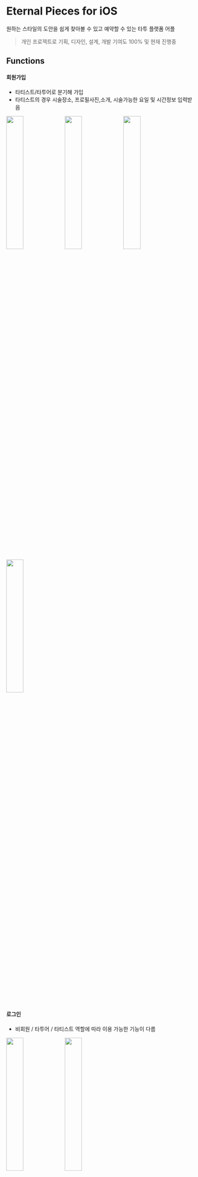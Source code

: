 Eternal Pieces for iOS
==========================

원하는 스타일의 도안을 쉽게 찾아볼 수 있고 예약할 수 있는 타투 플랫폼 어플
> 개인 프로젝트로 기획, 디자인, 설계, 개발 기여도 100% 및 현재 진행중 



Functions
---------
#### 회원가입 
- 타티스트/타투어로 분기해 가입
- 타티스트의 경우 시술장소, 프로필사진,소개, 시술가능한 요일 및 시간정보 입력받음 


<img src="https://user-images.githubusercontent.com/40784518/68593802-986e4800-04d9-11ea-8b80-ca63e94c52ce.png" width="30%"></img>
<img src="https://user-images.githubusercontent.com/40784518/68593817-9f955600-04d9-11ea-93f9-df58592faed5.png" width="30%"></img>
<img src="https://user-images.githubusercontent.com/40784518/68593819-a0c68300-04d9-11ea-8c83-b18d505234e3.png" width="30%"></img>
<img src="https://user-images.githubusercontent.com/40784518/68593828-a328dd00-04d9-11ea-9068-aa92656c6e6c.png" width="30%"></img>


#### 로그인
- 비회원 / 타투어 / 타티스트 역할에 따라 이용 가능한 기능이 다름 

<img src="https://user-images.githubusercontent.com/40784518/68593894-c5225f80-04d9-11ea-892f-75110ec4c039.png" width="30%"></img>
<img src="https://user-images.githubusercontent.com/40784518/68593977-edaa5980-04d9-11ea-8c27-d60007697a53.png" width="30%"></img>


#### 스타일찾기
- 스타일 별로 분류되어 있어 손쉽게 원하는 스타일 검색 가능 
- 각 도안 선택시 도안 상세정보 화면으로 이동
- 로그인한 유저는 예약하기 버튼으로 예약 가능 

<img src="https://user-images.githubusercontent.com/40784518/68593910-cce20400-04d9-11ea-87c9-f9f149e9cce1.png" width="30%"></img>
<img src="https://user-images.githubusercontent.com/40784518/68593923-d0758b00-04d9-11ea-90f3-4bb0941bb366.png" width="30%"></img>



#### 아티스트찾기
- 회원가입시 입력한 지역정보를 바탕으로 필터링
- 해당 타티스트 선택시 타티스트 페이지로 이동 

<img src="https://user-images.githubusercontent.com/40784518/68594063-22b6ac00-04da-11ea-8e18-dca763f1c7b9.png" width="30%"></img>

#### 좋아요
- 로그인한 유저는 타티스트와 도안에 각각 좋아요 표시 가능
- 좋아요 페이지에서 내가 좋아한 항목들 모아서 볼 수 있음 

<img src="https://user-images.githubusercontent.com/40784518/68594185-5691d180-04da-11ea-87f3-e5134e7eff4e.png" width="30%"></img>

#### 예약하기 및 나의 예약 정보
- 타티스트가 설정한 요일, 시간만 예약 가능
- 타투어가 시술부위, 사이즈, 시간 선택 및 요청사항 메시지 남김
- 결제(구현 예정) 완료 후 나의 예약현황 페이지에서 해당 예약정보 확인 가능 

<img src="https://user-images.githubusercontent.com/40784518/68594855-ca80a980-04db-11ea-9a36-94a628411af6.png" width="30%"></img>
<img src="https://user-images.githubusercontent.com/40784518/68594849-c81e4f80-04db-11ea-9dcd-8f1ca211167e.png" width="30%"></img>
<img src="https://user-images.githubusercontent.com/40784518/68594843-c2c10500-04db-11ea-96f3-ffc694fde37e.png" width="30%"></img>


#### 타티스트 페이지
- 타티스트의 마이페이지. 도안, 시술사진, 후기 정보 조회 가능 

<img src="https://user-images.githubusercontent.com/40784518/68594982-fac84800-04db-11ea-8187-480a5c2c8f82.png" width="30%"></img>
<img src="https://user-images.githubusercontent.com/40784518/68594990-fef46580-04db-11ea-9b52-d763715682de.png" width="30%"></img>
<img src="https://user-images.githubusercontent.com/40784518/68594998-03208300-04dc-11ea-9edd-ee813e6849f1.png" width="30%"></img>


#### 도안 / 시술사진 / 후기 업로드 
- 도안 사진, 이름, 예상 소요시간, 기준 사이즈, 기준 가격, 스타일분류, 도안 소개 정보등을 담아 업로드
- 해당 스타일 분류에 따라 스타일찾기 페이지에 업로드 됨
- 동시에 해당 타티스트 마이페이지 [도안]부분에 업로드 
- 시술사진은 시술 작업 완료된 사진을 업로드
- 후기는 예약 완료한 유저만 작성 가능. 해당 타티스트 마이페이지 [후기]부분에 업로드

<img src="https://user-images.githubusercontent.com/40784518/68595103-32cf8b00-04dc-11ea-9ecb-a3bef548ac73.png" width="30%"></img>
<img src="https://user-images.githubusercontent.com/40784518/68595108-36fba880-04dc-11ea-8e38-ec9d204f928d.png" width="30%"></img>



#### 채팅 기능 ... 구현중 
- 타티스트와 도안 관련 상담 가능한 채팅 기능 


<img src="https://user-images.githubusercontent.com/40784518/68595224-5eeb0c00-04dc-11ea-87ba-5ce40b325aac.png" width="30%"></img>
<img src="https://user-images.githubusercontent.com/40784518/68595228-61e5fc80-04dc-11ea-822b-c6dd6fbc975f.png" width="30%"></img>

Libraries
---------
- Alamofire
- Kingfisher
- SVProgressHUD
- Firebase
- Cosmos

Versioning
----------
Version 1.0 

개발환경
------
Swfit4, Xcode, Trello, Git, 서버 [ Django, python, Ubuntu64, Atom, mysql]  
서버 Github - https://github.com/delmaSong/eternal-pieces-api

정보
---
Email - sdy2856@gmail.com
Github - https://github.com/delmaSong

